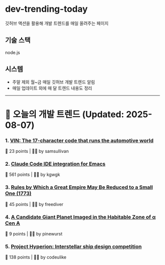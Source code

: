 # dev-trending-today
깃허브 액션을 활용해 개발 트렌드를 매일 올려주는 페이지

## 기술 스택
node.js
## 시스템
- 주말 제외 월~금 매일 깃허브 개발 트렌드 알림
- 매일 업데이트 외에 매 달 트렌드 내용도 정리
---

# 📰 오늘의 개발 트렌드 (Updated: 2025-08-07)

### 1. [VIN: The 17-character code that runs the automotive world](https://cardog.app/blog/whats-a-vin)
💬 23 points | 🧑‍💻 by samsullivan

### 2. [Claude Code IDE integration for Emacs](https://github.com/manzaltu/claude-code-ide.el)
💬 561 points | 🧑‍💻 by kgwgk

### 3. [Rules by Which a Great Empire May Be Reduced to a Small One (1773)](https://founders.archives.gov/documents/Franklin/01-20-02-0213)
💬 45 points | 🧑‍💻 by freediver

### 4. [A Candidate Giant Planet Imaged in the Habitable Zone of α Cen A](https://arxiv.org/abs/2508.03814)
💬 9 points | 🧑‍💻 by pinewurst

### 5. [Project Hyperion: Interstellar ship design competition](https://www.projecthyperion.org)
💬 138 points | 🧑‍💻 by codeulike

